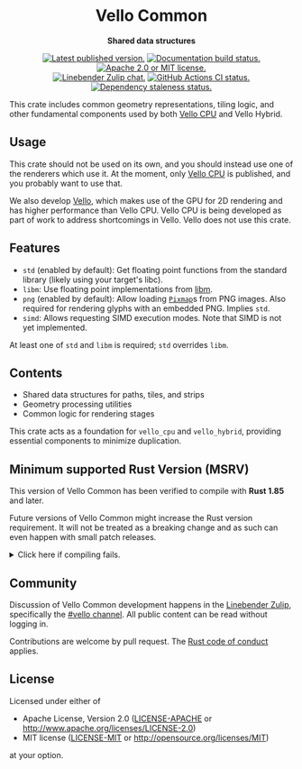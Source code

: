<div align="center">

# Vello Common

**Shared data structures**

[![Latest published version.](https://img.shields.io/crates/v/vello_common.svg)](https://crates.io/crates/vello_common)
[![Documentation build status.](https://img.shields.io/docsrs/vello_common.svg)](https://docs.rs/vello_common)
[![Apache 2.0 or MIT license.](https://img.shields.io/badge/license-Apache--2.0_OR_MIT-blue.svg)](#license)
\
[![Linebender Zulip chat.](https://img.shields.io/badge/Linebender-%23vello-blue?logo=Zulip)](https://xi.zulipchat.com/#narrow/channel/197075-vello)
[![GitHub Actions CI status.](https://img.shields.io/github/actions/workflow/status/linebender/vello/ci.yml?logo=github&label=CI)](https://github.com/linebender/vello/actions)
[![Dependency staleness status.](https://deps.rs/crate/vello_common/latest/status.svg)](https://deps.rs/crate/vello_common)

</div>

<!-- We use cargo-rdme to update the README with the contents of lib.rs.
To edit the following section, update it in lib.rs, then run:
cargo rdme --workspace-project=vello_common --heading-base-level=0
Full documentation at https://github.com/orium/cargo-rdme -->

<!-- Intra-doc links used in lib.rs should be evaluated here.
See https://linebender.org/blog/doc-include/ for related discussion. -->

[crate::pixmap::Pixmap]: https://docs.rs/vello_common/latest/vello_common/pixmap/struct.Pixmap.html

<!-- cargo-rdme start -->

This crate includes common geometry representations, tiling logic, and other fundamental components used by both [Vello CPU][vello_cpu] and Vello Hybrid.

## Usage

This crate should not be used on its own, and you should instead use one of the renderers which use it.
At the moment, only [Vello CPU][vello_cpu] is published, and you probably want to use that.

We also develop [Vello](https://crates.io/crates/vello), which makes use of the GPU for 2D rendering and has higher performance than Vello CPU.
Vello CPU is being developed as part of work to address shortcomings in Vello.
Vello does not use this crate.

## Features

- `std` (enabled by default): Get floating point functions from the standard library
  (likely using your target's libc).
- `libm`: Use floating point implementations from [libm].
- `png` (enabled by default): Allow loading [`Pixmap`][crate::pixmap::Pixmap]s from PNG images.
  Also required for rendering glyphs with an embedded PNG.
  Implies `std`.
- `simd`: Allows requesting SIMD execution modes.
  Note that SIMD is not yet implemented.

At least one of `std` and `libm` is required; `std` overrides `libm`.

## Contents

- Shared data structures for paths, tiles, and strips
- Geometry processing utilities
- Common logic for rendering stages

This crate acts as a foundation for `vello_cpu` and `vello_hybrid`, providing essential components to minimize duplication.

[vello_cpu]: https://crates.io/crates/vello_cpu
[libm]: https://crates.io/crates/libm

<!-- cargo-rdme end -->

## Minimum supported Rust Version (MSRV)

This version of Vello Common has been verified to compile with **Rust 1.85** and later.

Future versions of Vello Common might increase the Rust version requirement.
It will not be treated as a breaking change and as such can even happen with small patch releases.

<details>
<summary>Click here if compiling fails.</summary>

As time has passed, some of Vello Common's dependencies could have released versions with a higher Rust requirement.
If you encounter a compilation issue due to a dependency and don't want to upgrade your Rust toolchain, then you could downgrade the dependency.

```sh
# Use the problematic dependency's name and version
cargo update -p package_name --precise 0.1.1
```

</details>

## Community

Discussion of Vello Common development happens in the [Linebender Zulip](https://xi.zulipchat.com/), specifically the [#vello channel](https://xi.zulipchat.com/#narrow/channel/197075-vello).
All public content can be read without logging in.

Contributions are welcome by pull request.
The [Rust code of conduct] applies.

## License

Licensed under either of

- Apache License, Version 2.0 ([LICENSE-APACHE](LICENSE-APACHE) or <http://www.apache.org/licenses/LICENSE-2.0>)
- MIT license ([LICENSE-MIT](LICENSE-MIT) or <http://opensource.org/licenses/MIT>)

at your option.

[Rust code of conduct]: https://www.rust-lang.org/policies/code-of-conduct
